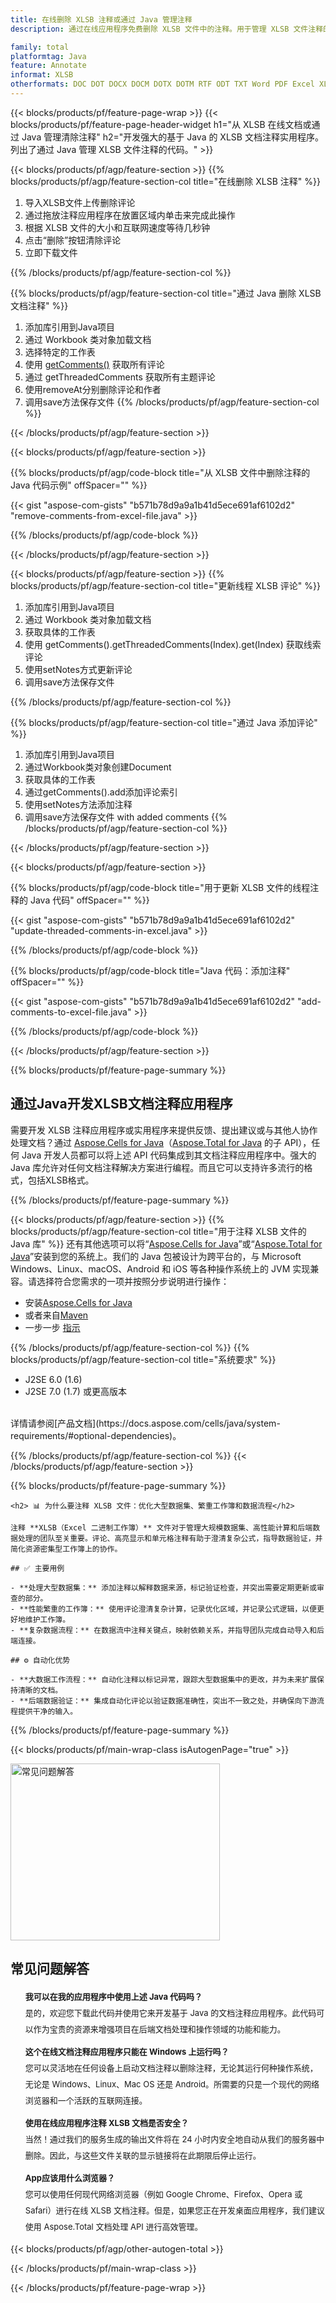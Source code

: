 ```yaml
---
title: 在线删除 XLSB 注释或通过 Java 管理注释
description: 通过在线应用程序免费删除 XLSB 文件中的注释。用于管理 XLSB 文件注释的 Java API 代码。

family: total
platformtag: Java
feature: Annotate
informat: XLSB
otherformats: DOC DOT DOCX DOCM DOTX DOTM RTF ODT TXT Word PDF Excel XLS XLSX XLSB XLSM XLT XLTX XLTM CSV TSV ODS Powerpoint PPT PPS PPTX POTX PPSX PPTM PPSM POTM ODP
---
```

{{< blocks/products/pf/feature-page-wrap >}}
{{< blocks/products/pf/feature-page-header-widget h1="从 XLSB 在线文档或通过 Java 管理清除注释" h2="开发强大的基于 Java 的 XLSB 文档注释实用程序。列出了通过 Java 管理 XLSB 文件注释的代码。" >}}

{{< blocks/products/pf/agp/feature-section >}}
{{% blocks/products/pf/agp/feature-section-col title="在线删除 XLSB 注释" %}}

1. 导入XLSB文件上传删除评论
1. 通过拖放注释应用程序在放置区域内单击来完成此操作
1. 根据 XLSB 文件的大小和互联网速度等待几秒钟
1. 点击“删除”按钮清除评论
1. 立即下载文件

{{% /blocks/products/pf/agp/feature-section-col %}}

{{% blocks/products/pf/agp/feature-section-col title="通过 Java 删除 XLSB 文档注释" %}}

1. 添加库引用到Java项目
1. 通过 Workbook 类对象加载文档
1. 选择特定的工作表
1. 使用 [getComments()](https://reference.aspose.com/cells/java/com.aspose.cells/worksheet/#getComments--) 获取所有评论
1. 通过 getThreadedComments 获取所有主题评论
1. 使用removeAt分别删除评论和作者
1. 调用save方法保存文件
{{% /blocks/products/pf/agp/feature-section-col %}}

{{< /blocks/products/pf/agp/feature-section >}}

{{< blocks/products/pf/agp/feature-section >}}

{{% blocks/products/pf/agp/code-block title="从 XLSB 文件中删除注释的 Java 代码示例" offSpacer="" %}}

{{< gist "aspose-com-gists" "b571b78d9a9a1b41d5ece691af6102d2" "remove-comments-from-excel-file.java" >}}

{{% /blocks/products/pf/agp/code-block %}}

{{< /blocks/products/pf/agp/feature-section >}}


{{< blocks/products/pf/agp/feature-section >}}
{{% blocks/products/pf/agp/feature-section-col title="更新线程 XLSB 评论" %}}

1. 添加库引用到Java项目
1. 通过 Workbook 类对象加载文档
1. 获取具体的工作表
1. 使用 getComments().getThreadedComments(Index).get(Index) 获取线索评论
1. 使用setNotes方式更新评论
1. 调用save方法保存文件

{{% /blocks/products/pf/agp/feature-section-col %}}

{{% blocks/products/pf/agp/feature-section-col title="通过 Java 添加评论" %}}

1. 添加库引用到Java项目
1. 通过Workbook类对象创建Document
1. 获取具体的工作表
1. 通过getComments().add添加评论索引
1. 使用setNotes方法添加注释
1. 调用save方法保存文件 with added comments
{{% /blocks/products/pf/agp/feature-section-col %}}

{{< /blocks/products/pf/agp/feature-section >}}

{{< blocks/products/pf/agp/feature-section >}}

{{% blocks/products/pf/agp/code-block title="用于更新 XLSB 文件的线程注释的 Java 代码" offSpacer="" %}}

{{< gist "aspose-com-gists" "b571b78d9a9a1b41d5ece691af6102d2" "update-threaded-comments-in-excel.java" >}}

{{% /blocks/products/pf/agp/code-block %}}

{{% blocks/products/pf/agp/code-block title="Java 代码：添加注释" offSpacer="" %}}

{{< gist "aspose-com-gists" "b571b78d9a9a1b41d5ece691af6102d2" "add-comments-to-excel-file.java" >}}

{{% /blocks/products/pf/agp/code-block %}}

{{< /blocks/products/pf/agp/feature-section >}}


{{% blocks/products/pf/feature-page-summary %}}


<h2>通过Java开发XLSB文档注释应用程序</h2>

需要开发 XLSB 注释应用程序或实用程序来提供反馈、提出建议或与其他人协作处理文档？通过 [Aspose.Cells for Java](https://products.aspose.com/cells/java/)（[Aspose.Total for Java](https://products.aspose.com/total/java/) 的子 API），任何 Java 开发人员都可以将上述 API 代码集成到其文档注释应用程序中。强大的 Java 库允许对任何文档注释解决方案进行编程。而且它可以支持许多流行的格式，包括XLSB格式。<br />

{{% /blocks/products/pf/feature-page-summary %}}

{{< blocks/products/pf/agp/feature-section >}}
{{% blocks/products/pf/agp/feature-section-col title="用于注释 XLSB 文件的 Java 库" %}}
还有其他选项可以将“[Aspose.Cells for Java](https://products.aspose.com/cells/java/)”或“[Aspose.Total for Java](https://products.aspose.com/total/java/)”安装到您的系统上。我们的 Java 包被设计为跨平台的，与 Microsoft Windows、Linux、macOS、Android 和 iOS 等各种操作系统上的 JVM 实现兼容。请选择符合您需求的一项并按照分步说明进行操作：<br />

- 安装[Aspose.Cells for Java](https://docs.aspose.com/cells/java/installation/)
- 或者来自[Maven](https://releases.aspose.com/java/repo/com/aspose/aspose-cells/)
- 一步一步 [指示](https://docs.aspose.com/cells/java/installation/#install-aspose-cells-for-java-from-maven-repository)

{{% /blocks/products/pf/agp/feature-section-col %}}
{{% blocks/products/pf/agp/feature-section-col title="系统要求" %}}

- J2SE 6.0 (1.6)
- J2SE 7.0 (1.7) 或更高版本

<br />
详情请参阅[产品文档](https://docs.aspose.com/cells/java/system-requirements/#optional-dependencies)。

{{% /blocks/products/pf/agp/feature-section-col %}}
{{< /blocks/products/pf/agp/feature-section >}}


{{% blocks/products/pf/feature-page-summary %}}
```
<h2> 📊 为什么要注释 XLSB 文件：优化大型数据集、繁重工作簿和数据流程</h2>

注释 **XLSB（Excel 二进制工作簿）** 文件对于管理大规模数据集、高性能计算和后端数据处理的团队至关重要。评论、高亮显示和单元格注释有助于澄清复杂公式，指导数据验证，并简化资源密集型工作簿上的协作。

## ✅ 主要用例

- **处理大型数据集：** 添加注释以解释数据来源，标记验证检查，并突出需要定期更新或审查的部分。
- **性能繁重的工作簿：** 使用评论澄清复杂计算，记录优化区域，并记录公式逻辑，以便更好地维护工作簿。
- **复杂数据流程：** 在数据流中注释关键点，映射依赖关系，并指导团队完成自动导入和后端连接。

## ⚙️ 自动化优势

- **大数据工作流程：** 自动化注释以标记异常，跟踪大型数据集中的更改，并为未来扩展保持清晰的文档。
- **后端数据验证：** 集成自动化评论以验证数据准确性，突出不一致之处，并确保向下游流程提供干净的输入。
```
{{% /blocks/products/pf/feature-page-summary %}}
{{< blocks/products/pf/main-wrap-class isAutogenPage="true" >}}


<style>.howtolist li{margin-right: 0!important;line-height: 26px;position: relative;margin-bottom: 10px;font-size: 13px;list-style-type: none;}</style>
<div class="col-md-12 tl bg-gray-dark howtolist section">
  <a class="anchor" name="faqpage"></a>
  <div class="container tl dflex" itemscope="" itemtype="https://schema.org/FAQPage">
      <div class="col-md-4 howtosectiongfx">
          <img class="social-panel-hide-on-mobile" src="https://www.groupdocs.cloud/templates/brand/images/groupdocs/conversion/groupdocs_conversion-brand.png" alt="常见问题解答" width="335" height="283">
      </div>
      <div class="howtosection col-md-8">
          <div>
              <h2>常见问题解答</h2>
              <ul>
                  <li itemscope="" itemprop="mainEntity" itemtype="https://schema.org/Question">
                      <div>
                          <span itemprop="name"><b>我可以在我的应用程序中使用上述 Java 代码吗？</b></span>
                      </div>
                      <div itemscope="" itemprop="acceptedAnswer" itemtype="https://schema.org/Answer">
                          <span itemprop="text">是的，欢迎您下载此代码并使用它来开发基于 Java 的文档注释应用程序。此代码可以作为宝贵的资源来增强项目在后端文档处理和操作领域的功能和能力。</span>
                      </div>
                  </li>
                  <li itemscope="" itemprop="mainEntity" itemtype="https://schema.org/Question">
                      <div>
                          <span itemprop="name"><b>这个在线文档注释应用程序只能在 Windows 上运行吗？</b></span>
                      </div>
                      <div itemscope="" itemprop="acceptedAnswer" itemtype="https://schema.org/Answer">
                          <span itemprop="text">您可以灵活地在任何设备上启动文档注释以删除注释，无论其运行何种操作系统，无论是 Windows、Linux、Mac OS 还是 Android。所需要的只是一个现代的网络浏览器和一个活跃的互联网连接。</span>
                      </div>
                  </li>
                  <li itemscope="" itemprop="mainEntity" itemtype="https://schema.org/Question">
                      <div>
                          <span itemprop="name"><b>使用在线应用程序注释 XLSB 文档是否安全？</b></span>
                      </div>
                      <div itemscope="" itemprop="acceptedAnswer" itemtype="https://schema.org/Answer">
                          <span itemprop="text">当然！通过我们的服务生成的输出文件将在 24 小时内安全地自动从我们的服务器中删除。因此，与这些文件关联的显示链接将在此期限后停止运行。</span>
                      </div>
                  </li>                 
                  <li itemscope="" itemprop="mainEntity" itemtype="https://schema.org/Question">
                      <div>
                          <span itemprop="name"><b>App应该用什么浏览器？</b></span>
                      </div>
                      <div itemscope="" itemprop="acceptedAnswer" itemtype="https://schema.org/Answer">
                          <span itemprop="text">您可以使用任何现代网络浏览器（例如 Google Chrome、Firefox、Opera 或 Safari）进行在线 XLSB 文档注释。但是，如果您正在开发桌面应用程序，我们建议使用 Aspose.Total 文档处理 API 进行高效管理。</span>
                      </div>
                  </li>
              </ul>
          </div>
      </div>
  </div>

{{< blocks/products/pf/agp/other-autogen-total >}}

{{< /blocks/products/pf/main-wrap-class >}}

{{< /blocks/products/pf/feature-page-wrap >}}